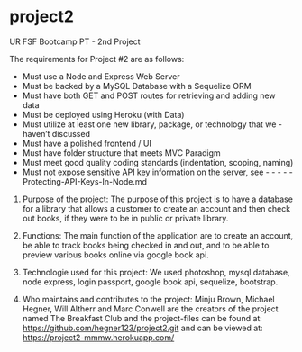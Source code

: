 # project2

UR FSF Bootcamp PT - 2nd Project


The requirements for Project #2 are as follows:
- Must use a Node and Express Web Server
- Must be backed by a MySQL Database with a Sequelize ORM
- Must have both GET and POST routes for retrieving and adding new data
- Must be deployed using Heroku (with Data)
- Must utilize at least one new library, package, or technology that we -    haven’t discussed
- Must have a polished frontend / UI
- Must have folder structure that meets MVC Paradigm
- Must meet good quality coding standards (indentation, scoping, naming)
- Must not expose sensitive API key information on the server, see - - - - - Protecting-API-Keys-In-Node.md


1. Purpose of the project:
The purpose of this project is to have a database for a library that allows a customer to create an account and then check out books, if they were to be in public or private library.

2. Functions:
The main function of the application are to create an account, be able to track books being checked in and out, and to be able to preview various books online via google book api.

3. Technologie used for this project:
We used photoshop, mysql database, node express, login passport, google book api, sequelize, bootstrap.

4. Who maintains and contributes to the project:
Minju Brown, Michael Hegner, Will Altherr and Marc Conwell are the creators of the project named The Breakfast Club and the project-files can be found at: https://github.com/hegner123/project2.git and can be viewed at: https://project2-mmmw.herokuapp.com/